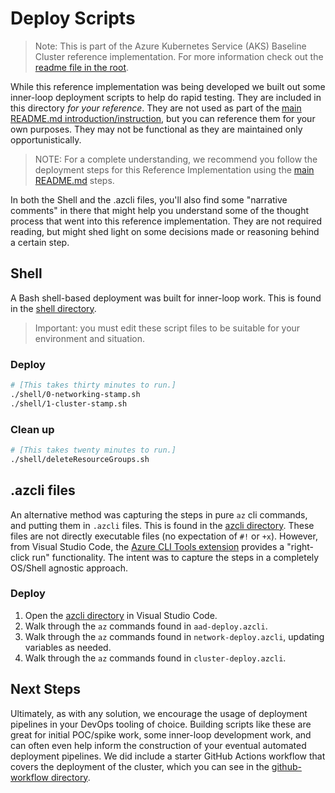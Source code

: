 # Deploy Scripts

> Note: This is part of the Azure Kubernetes Service (AKS) Baseline Cluster reference implementation. For more information check out the [readme file in the root](../README.md).

While this reference implementation was being developed we built out some inner-loop deployment scripts to help do rapid testing. They are included in this directory _for your reference_. They are not used as part of the [main README.md introduction/instruction](../README.md), but you can reference them for your own purposes. They may not be functional as they are maintained only opportunistically.

> NOTE: For a complete understanding, we recommend you follow the deployment steps for this Reference Implementation using the [main README.md](../README.md) steps.

In both the Shell and the .azcli files, you'll also find some "narrative comments" in there that might help you understand some of the thought process that went into this reference implementation. They are not required reading, but might shed light on some decisions made or reasoning behind a certain step.

## Shell

A Bash shell-based deployment was built for inner-loop work. This is found in the [shell directory](./shell).

> Important: you must edit these script files to be suitable for your environment and situation.

### Deploy

```bash
# [This takes thirty minutes to run.]
./shell/0-networking-stamp.sh
./shell/1-cluster-stamp.sh
```

### Clean up

```bash
# [This takes twenty minutes to run.]
./shell/deleteResourceGroups.sh
```

## .azcli files

An alternative method was capturing the steps in pure `az` cli commands, and putting them in `.azcli` files. This is found in the [azcli directory](./azcli). These files are not directly executable files (no expectation of `#!` or `+x`).  However, from Visual Studio Code, the [Azure CLI Tools extension](https://marketplace.visualstudio.com/items?itemName=ms-vscode.azurecli) provides a "right-click run" functionality. The intent was to capture the steps in a completely OS/Shell agnostic approach.

### Deploy

1. Open the [azcli directory](./azcli) in Visual Studio Code.
1. Walk through the `az` commands found in `aad-deploy.azcli`.
1. Walk through the `az` commands found in `network-deploy.azcli`, updating variables as needed.
1. Walk through the `az` commands found in `cluster-deploy.azcli`.

## Next Steps

Ultimately, as with any solution, we encourage the usage of deployment pipelines in your DevOps tooling of choice. Building scripts like these are great for initial POC/spike work, some inner-loop development work, and can often even help inform the construction of your eventual automated deployment pipelines. We did include a starter GitHub Actions workflow that covers the deployment of the cluster, which you can see in the [github-workflow directory](../github-workflow/aks-deploy.yaml).
